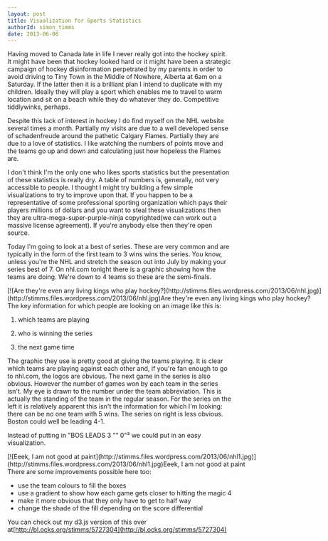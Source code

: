 ```yaml
---
layout: post
title: Visualization for Sports Statistics
authorId: simon_timms
date: 2013-06-06
---
```


Having moved to Canada late in life I never really got into the hockey spirit. It might have been that hockey looked hard or it might have been a strategic campaign of hockey disinformation perpetrated by my parents in order to avoid driving to Tiny Town in the Middle of Nowhere, Alberta at 6am on a Saturday. If the latter then it is a brilliant plan I intend to duplicate with my children. Ideally they will play a sport which enables me to travel to warm location and sit on a beach while they do whatever they do. Competitive tiddlywinks, perhaps.

Despite this lack of interest in hockey I do find myself on the NHL website several times a month. Partially my visits are due to a well developed sense of schadenfreude around the pathetic Calgary Flames. Partially they are due to a love of statistics. I like watching the numbers of points move and the teams go up and down and calculating just how hopeless the Flames are.

I don't think I'm the only one who likes sports statistics but the presentation of these statistics is really dry. A table of numbers is, generally, not very accessible to people. I thought I might try building a few simple visualizations to try to improve upon that. If you happen to be a representative of some professional sporting organization which pays their players millions of dollars and you want to steal these visualizations then they are ultra-mega-super-purple-ninja copyrighted(we can work out a massive license agreement). If you're anybody else then they're open source.

Today I'm going to look at a best of series. These are very common and are typically in the form of the first team to 3 wins wins the series. You know, unless you're the NHL and stretch the season out into July by making your series best of 7. On nhl.com tonight there is a graphic showing how the teams are doing. We're down to 4 teams so these are the semi-finals.

<div class="wp-caption aligncenter" id="attachment_2811" style="width: 719px">[![Are they're even any living kings who play hockey?](http://stimms.files.wordpress.com/2013/06/nhl.jpg)](http://stimms.files.wordpress.com/2013/06/nhl.jpg)Are they're even any living kings who play hockey?

</div>The key information for which people are looking on an image like this is:

1. which teams are playing

2. who is winning the series

3. the next game time

The graphic they use is pretty good at giving the teams playing. It is clear which teams are playing against each other and, if you're fan enough to go to nhl.com, the logos are obvious. The next game in the series is also obvious. However the number of games won by each team in the series isn't. My eye is drawn to the number under the team abbreviation. This is actually the standing of the team in the regular season. For the series on the left it is relatively apparent this isn't the information for which I'm looking: there can be no one team with 5 wins. The series on right is less obvious. Boston could well be leading 4-1.

Instead of putting in "BOS LEADS 3 "“ 0"³ we could put in an easy visualization.

<div class="wp-caption aligncenter" id="attachment_2812" style="width: 715px">[![Eeek, I am not good at paint](http://stimms.files.wordpress.com/2013/06/nhl1.jpg)](http://stimms.files.wordpress.com/2013/06/nhl1.jpg)Eeek, I am not good at paint

</div>There are some improvements possible here too:

- use the team colours to fill the boxes
- use a gradient to show how each game gets closer to hitting the magic 4
- make it more obvious that they only have to get to half way
- change the shade of the fill depending on the score differential

You can check out my d3.js version of this over at[http://bl.ocks.org/stimms/5727304](http://bl.ocks.org/stimms/5727304)



